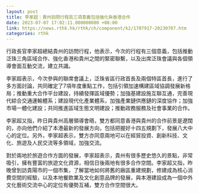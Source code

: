 ```yaml
---
layout: post
title: 李家超：貴州訪問行程具三項意義包括強化與香港合作
date: 2023-07-07 17:02:11.000000000 +08:00
link: https://news.rthk.hk/rthk/ch/component/k2/1707917-20230707.htm
categories: rthk
---
```


行政長官李家超總結貴州的訪問行程，他表示，今次的行程有三個意義，包括推動泛珠三角區域合作、強化香港和貴州之間的緊密聯繫，以及出席泛珠會議與各個領導會面互動交流，建立共識。

李家超表示，今次參與的聯席會議上，泛珠省區行政首長及兩個特區首長，進行了多方面討論，共同確定了7項年度重點工作，包括引領加速構建區域協調發展新格局；推動重大合作平台建設，持續發揮區域優勢；加強基建設施互聯互通，完善現代綜合交通運輸體系；建設現代化產業體系，加強產業鏈供應鏈的深度協作；加強市場一體化建設；共同推進區域生態文明建設；推動政務服務及社會事業的合作。

李家超又指，昨日與貴州高層領導會晤，雙方都同意香港與貴州的合作前景是遼闊的，亦向他們介紹了本港最新的發展方向，包括把握好十四五規劃下，發展八大中心的定位。另外，李家超表示，雙方亦同意兩地可以在經貿投資、創新科技、文化、旅遊及人民交流等多領域，加強交流。

對於兩地於旅遊合作方面的發展，李家超表示，貴州有很多歷史悠久的景點，非常吸引，擁有豐富的旅遊文化資源，相信日後兩地有很多合作空間。李家超又指，昨晚曾到訪貴陽市的一個市集，了解當地如何將舊的廠區重建規劃，修建成為核心消費空間的經驗，以及本地餐飲業及文化創意品牌的發展，與本港建設成為一個中外文化藝術交流中心的定位有優勢互補，雙方合作空間很大。
